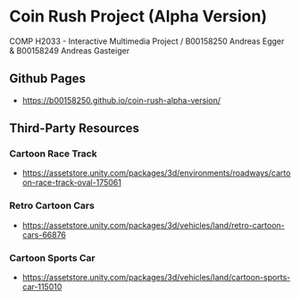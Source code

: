# Coin Rush Project (Alpha Version)
COMP H2033 - Interactive Multimedia Project / B00158250 Andreas Egger &amp; B00158249 Andreas Gasteiger

## Github Pages
- https://b00158250.github.io/coin-rush-alpha-version/

## Third-Party Resources
### Cartoon Race Track
- https://assetstore.unity.com/packages/3d/environments/roadways/cartoon-race-track-oval-175061

### Retro Cartoon Cars
- https://assetstore.unity.com/packages/3d/vehicles/land/retro-cartoon-cars-66876

### Cartoon Sports Car
- https://assetstore.unity.com/packages/3d/vehicles/land/cartoon-sports-car-115010
